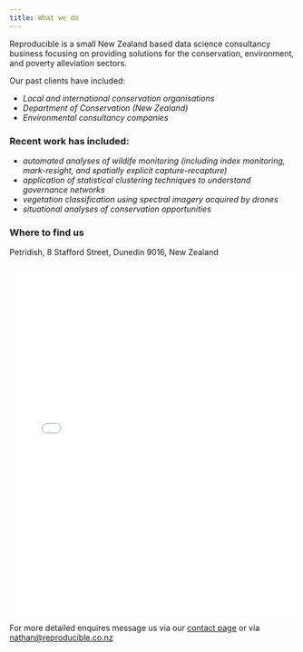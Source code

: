 ```yaml
---
title: What we do
---
```



Reproducible is a small New Zealand based data science consultancy business focusing on providing solutions for the conservation, environment, and poverty alleviation sectors.

Our past clients have included:
- *Local and international conservation organisations*
- *Department of Conservation (New Zealand)*
- *Environmental consultancy companies*

### Recent work has included:
- *automated analyses of wildife monitoring (including index monitoring, mark-resight, and spatially explicit capture-recapture)*
- *application of statistical clustering techniques to understand governance networks*
- *vegetation classification using spectral imagery acquired by drones*
- *situational analyses of conservation opportunities*


### Where to find us

Petridish, 8 Stafford Street, Dunedin 9016, New Zealand

<br/>

<iframe src="/assets/images/petridish_map.html" height="600px" width="100%" style="border:none;"></iframe>

<br/>


For more detailed enquires message us via our [contact page](contact.md) or via <a href="mailto:nathan@reproducible.co.nz">nathan@reproducible.co.nz</a>



